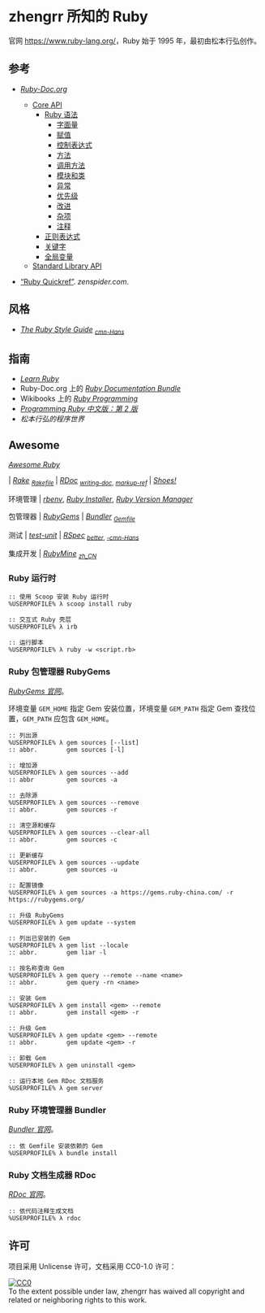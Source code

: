 # zhengrr 所知的 Ruby

官网 <https://www.ruby-lang.org/>，Ruby 始于 1995 年，最初由松本行弘创作。

## 参考

*   [*Ruby-Doc.org*](https://ruby-doc.org/)
    *   [Core API](https://ruby-doc.org/core/)
        *   [Ruby 语法](https://ruby-doc.org/core/doc/syntax_rdoc.html)
            *   [字面量](https://ruby-doc.org/core/doc/syntax/literals_rdoc.html)
            *   [赋值](https://ruby-doc.org/core/doc/syntax/assignment_rdoc.html)
            *   [控制表达式](https://ruby-doc.org/core/doc/syntax/control_expressions_rdoc.html)
            *   [方法](https://ruby-doc.org/core/doc/syntax/methods_rdoc.html)
            *   [调用方法](https://ruby-doc.org/core/doc/syntax/calling_methods_rdoc.html)
            *   [模块和类](https://ruby-doc.org/core/doc/syntax/modules_and_classes_rdoc.html)
            *   [异常](https://ruby-doc.org/core/doc/syntax/exceptions_rdoc.html)
            *   [优先级](https://ruby-doc.org/core/doc/syntax/precedence_rdoc.html)
            *   [改进](https://ruby-doc.org/core/doc/syntax/refinements_rdoc.html)
            *   [杂项](https://ruby-doc.org/core/doc/syntax/miscellaneous_rdoc.html)
            *   [注释](https://ruby-doc.org/core/doc/syntax/comments_rdoc.html)
        *   [正则表达式](https://ruby-doc.org/core/doc/regexp_rdoc.html)
        *   [关键字](https://ruby-doc.org/core/doc/keywords_rdoc.html)
        *   [全局变量](https://ruby-doc.org/core/doc/globals_rdoc.html)
    *   [Standard Library API](https://ruby-doc.org/stdlib/)

*   [“Ruby Quickref”](http://zenspider.com/ruby/quickref.html). *zenspider.com*.

## 风格

*   [*The Ruby Style Guide*](https://github.com/rubocop-hq/ruby-style-guide) <sub>
        [*cmn-Hans*](https://github.com/JuanitoFatas/ruby-style-guide/blob/master/README-zhCN.md) </sub>

## 指南

*   [*Learn Ruby*](http://rubylearning.com/)
*   Ruby-Doc.org 上的 [*Ruby Documentation Bundle*](https://ruby-doc.org/docs/ruby-doc-bundle/)
*   Wikibooks 上的 [*Ruby Programming*](https://wikibooks.org/wiki/Ruby_Programming)
*   [*Programming Ruby 中文版：第 2 版*](http://zbgb.org/278/ZdocDetail3691109.htm "ISBN 978-7-121-03815-0")
*   *松本行弘的程序世界*

## Awesome

[*Awesome Ruby*](https://awesome-ruby.com/)

| [*Rake*](https://ruby.github.io/rake/) <sub>
      [*Rakefile*](https://ruby.github.io/rake/doc/rakefile_rdoc.html) </sub>
| [*RDoc*](https://ruby.github.io/rdoc/) <sub>
      [*writing-doc*](https://ruby.github.io/rdoc/README_rdoc.html#label-Writing+Documentation),
      [*markup-ref*](https://ruby.github.io/rdoc/RDoc/Markup.html#class-RDoc::Markup-label-RDoc+Markup+Reference) </sub>
| [*Shoes!*](http://shoesrb.com/)

环境管理
| [*rbenv*](https://github.com/rbenv/rbenv),
  [*Ruby Installer*](https://rubyinstaller.org/),
  [*Ruby Version Manager*](https://rvm.io/)

包管理器
| [*RubyGems*](https://rubygems.org/)
| [*Bundler*](https://bundler.io/) <sub>
      [*Gemfile*](https://bundler.io/man/gemfile.5.html) </sub>

测试
| [*test-unit*](https://test-unit.github.io/)
| [*RSpec*](https://rspec.info/) <sub>
      [*better*](http://betterspecs.org/),
      [*-cmn-Hans*](http://betterspecs.org/zh_cn/) </sub>

集成开发
| [*RubyMine*](https://jetbrains.com/ruby/) <sub>
      [*zh_CN*](https://github.com/pingfangx/jetbrains-in-chinese/tree/master/RubyMine) </sub>

### Ruby 运行时

```cmder
:: 使用 Scoop 安装 Ruby 运行时
%USERPROFILE% λ scoop install ruby

:: 交互式 Ruby 壳层
%USERPROFILE% λ irb

:: 运行脚本
%USERPROFILE% λ ruby -w <script.rb>
```

### Ruby 包管理器 RubyGems

[*RubyGems 官网*](https://rubygems.org/)。

环境变量 `GEM_HOME` 指定 Gem 安装位置，环境变量 `GEM_PATH` 指定 Gem 查找位置，`GEM_PATH` 应包含 `GEM_HOME`。

```cmder
:: 列出源
%USERPROFILE% λ gem sources [--list]
:: abbr.        gem sources [-l]

:: 增加源
%USERPROFILE% λ gem sources --add
:: abbr         gem sources -a

:: 去除源
%USERPROFILE% λ gem sources --remove
:: abbr.        gem sources -r

:: 清空源和缓存
%USERPROFILE% λ gem sources --clear-all
:: abbr.        gem sources -c

:: 更新缓存
%USERPROFILE% λ gem sources --update
:: abbr.        gem sources -u

:: 配置镜像
%USERPROFILE% λ gem sources -a https://gems.ruby-china.com/ -r https://rubygems.org/

:: 升级 RubyGems
%USERPROFILE% λ gem update --system

:: 列出已安装的 Gem
%USERPROFILE% λ gem list --locale
:: abbr.        gem liar -l

:: 按名称查询 Gem
%USERPROFILE% λ gem query --remote --name <name>
:: abbr.        gem query -rn <name>

:: 安装 Gem
%USERPROFILE% λ gem install <gem> --remote
:: abbr.        gem install <gem> -r

:: 升级 Gem
%USERPROFILE% λ gem update <gem> --remote
:: abbr.        gem update <gem> -r

:: 卸载 Gem
%USERPROFILE% λ gem uninstall <gem>

:: 运行本地 Gem RDoc 文档服务
%USERPROFILE% λ gem server
```

### Ruby 环境管理器 Bundler

[*Bundler 官网*](https://bundler.io/)。

```cmder
:: 依 Gemfile 安装依赖的 Gem
%USERPROFILE% λ bundle install
```

### Ruby 文档生成器 RDoc

[*RDoc 官网*](https://github.com/ruby/rdoc)。

```cmder
:: 依代码注释生成文档
%USERPROFILE% λ rdoc
```

## 许可

项目采用 Unlicense 许可，文档采用 CC0-1.0 许可：

<p xmlns:dct="https://purl.org/dc/terms/">
  <a rel="license"
     href="https://creativecommons.org/publicdomain/zero/1.0/">
    <img src="https://licensebuttons.net/p/zero/1.0/88x31.png" style="border-style: none;" alt="CC0" />
  </a>
  <br />
  To the extent possible under law,
  <span resource="[_:publisher]" rel="dct:publisher">
    <span property="dct:title">zhengrr</span></span>
  has waived all copyright and related or neighboring rights to this work.
</p>
